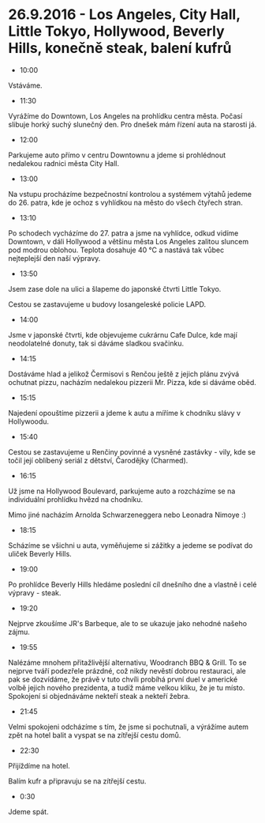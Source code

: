 # 26.9.2016 - Los Angeles, City Hall, Little Tokyo, Hollywood, Beverly Hills, konečně steak, balení kufrů



   * 10:00



Vstáváme.



   * 11:30



Vyrážíme do Downtown, Los Angeles na prohlídku centra města. Počasí slibuje horký suchý slunečný den. Pro dnešek mám řízení auta na starosti já.



   * 12:00



Parkujeme auto přímo v centru Downtownu a jdeme si prohlédnout nedalekou radnici města City Hall.



   * 13:00



Na vstupu procházíme bezpečnostní kontrolou a systémem výtahů jedeme do 26. patra, kde je ochoz s vyhlídkou na město do všech čtyřech stran.



   * 13:10



Po schodech vycházíme do 27. patra a jsme na vyhlídce, odkud vidíme Downtown, v dáli Hollywood a většinu města Los Angeles zalitou sluncem pod modrou oblohou. Teplota dosahuje 40 °C a nastává tak vůbec nejteplejší den naší výpravy.



   * 13:50



Jsem zase dole na ulici a šlapeme do japonské čtvrti Little Tokyo.



Cestou se zastavujeme u budovy losangeleské policie LAPD.



   * 14:00



Jsme v japonské čtvrti, kde objevujeme cukrárnu Cafe Dulce, kde mají neodolatelné donuty, tak si dáváme sladkou svačinku.



   * 14:15



Dostáváme hlad a jelikož Čermisovi s Renčou ještě z jejich plánu zvývá ochutnat pizzu, nacházím nedalekou pizzerii Mr. Pizza, kde si dáváme oběd.



   * 15:15



Najedení opouštíme pizzerii a jdeme k autu a míříme k chodníku slávy v Hollywoodu.



   * 15:40



Cestou se zastavujeme u Renčiny povinné a vysněné zastávky - vily, kde se točil její oblíbený seriál z dětství, Čarodějky (Charmed).



   * 16:15



Už jsme na Hollywood Boulevard, parkujeme auto a rozcházíme se na individuální prohlídku hvězd na chodníku.



Mimo jiné nacházím Arnolda Schwarzeneggera nebo Leonadra Nimoye :)



   * 18:15



Scházíme se všichni u auta, vyměňujeme si zážitky a jedeme se podívat do uliček Beverly Hills.



   * 19:00



Po prohlídce Beverly Hills hledáme poslední cíl dnešního dne a vlastně i celé výpravy - steak.



   * 19:20



Nejprve zkoušíme JR's Barbeque, ale to se ukazuje jako nehodné našeho zájmu.



   * 19:55



Nalézáme mnohem přitažlivější alternativu, Woodranch BBQ & Grill. To se nejprve tváří podezřele prázdné, což nikdy nevěstí dobrou restauraci, ale pak se dozvídáme, že právě v tuto chvíli probíhá první duel v americké volbě jejich nového prezidenta, a tudíž máme velkou kliku, že je tu místo. Spokojení si objednáváme nekteří steak a nekteří žebra.



   * 21:45



Velmi spokojeni odcházíme s tím, že jsme si pochutnali, a výrážíme autem zpět na hotel balit a vyspat se na zítřejší cestu domů.



   * 22:30



Přijíždíme na hotel.



Balím kufr a připravuju se na zítřejší cestu.



   * 0:30



Jdeme spát.


